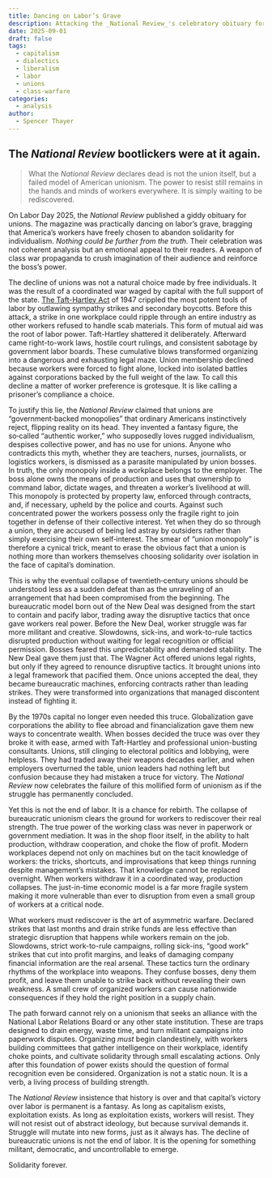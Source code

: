 ```yaml
---
title: Dancing on Labor’s Grave
description: Attacking the _National Review_'s celebratory obituary for organized labor.
date: 2025-09-01
draft: false
tags:
  - capitalism
  - dialectics
  - liberalism
  - labor
  - unions
  - class-warfare
categories:
  - analysis
author:
  - Spencer Thayer
---
```

## The _National Review_ bootlickers were at it again.

> What the _National Review_ declares dead is not the union itself, but a failed model of American unionism. The power to resist still remains in the hands and minds of workers everywhere. It is simply waiting to be rediscovered.

On Labor Day 2025, the _National Review_ published a giddy obituary for unions. The magazine was practically dancing on labor’s grave, bragging that America’s workers have freely chosen to abandon solidarity for individualism. _Nothing could be further from the truth._ Their celebration was not coherent analysis but an emotional appeal to their readers. A weapon of class war propaganda to crush imagination of their audience and reinforce the boss’s power.

The decline of unions was not a natural choice made by free individuals. It was the result of a coordinated war waged by capital with the full support of the state. [The Taft-Hartley Act](https://theanarchistlibrary.org/library/adam-weaver-outline-of-us-labor-history-with-a-focus-on-the-role-of-the-left) of 1947 crippled the most potent tools of labor by outlawing sympathy strikes and secondary boycotts. Before this attack, a strike in one workplace could ripple through an entire industry as other workers refused to handle scab materials. This form of mutual aid was the root of labor power. Taft-Hartley shattered it deliberately. Afterward came right-to-work laws, hostile court rulings, and consistent sabotage by government labor boards. These cumulative blows transformed organizing into a dangerous and exhausting legal maze. Union membership declined because workers were forced to fight alone, locked into isolated battles against corporations backed by the full weight of the law. To call this decline a matter of worker preference is grotesque. It is like calling a prisoner’s compliance a choice.

To justify this lie, the _National Review_ claimed that unions are “government‑backed monopolies” that ordinary Americans instinctively reject, flipping reality on its head. They invented a fantasy figure, the so‑called “authentic worker,” who supposedly loves rugged individualism, despises collective power, and has no use for unions. Anyone who contradicts this myth, whether they are teachers, nurses, journalists, or logistics workers, is dismissed as a parasite manipulated by union bosses. In truth, the only monopoly inside a workplace belongs to the employer. The boss alone owns the means of production and uses that ownership to command labor, dictate wages, and threaten a worker’s livelihood at will. This monopoly is protected by property law, enforced through contracts, and, if necessary, upheld by the police and courts. Against such concentrated power the workers possess only the fragile right to join together in defense of their collective interest. Yet when they do so through a union, they are accused of being led astray by outsiders rather than simply exercising their own self‑interest. The smear of “union monopoly” is therefore a cynical trick, meant to erase the obvious fact that a union is nothing more than workers themselves choosing solidarity over isolation in the face of capital’s domination.

This is why the eventual collapse of twentieth‑century unions should be understood less as a sudden defeat than as the unraveling of an arrangement that had been compromised from the beginning. The bureaucratic model born out of the New Deal was designed from the start to contain and pacify labor, trading away the disruptive tactics that once gave workers real power. Before the New Deal, worker struggle was far more militant and creative. Slowdowns, sick-ins, and work-to-rule tactics disrupted production without waiting for legal recognition or official permission. Bosses feared this unpredictability and demanded stability. The New Deal gave them just that. The Wagner Act offered unions legal rights, but only if they agreed to renounce disruptive tactics. It brought unions into a legal framework that pacified them. Once unions accepted the deal, they became bureaucratic machines, enforcing contracts rather than leading strikes. They were transformed into organizations that managed discontent instead of fighting it.  

By the 1970s capital no longer even needed this truce. Globalization gave corporations the ability to flee abroad and financialization gave them new ways to concentrate wealth. When bosses decided the truce was over they broke it with ease, armed with Taft-Hartley and professional union-busting consultants. Unions, still clinging to electoral politics and lobbying, were helpless. They had traded away their weapons decades earlier, and when employers overturned the table, union leaders had nothing left but confusion because they had mistaken a truce for victory. The _National Review_ now celebrates the failure of this mollified form of unionism as if the struggle has permanently concluded.

Yet this is not the end of labor. It is a chance for rebirth. The collapse of bureaucratic unionism clears the ground for workers to rediscover their real strength. The true power of the working class was never in paperwork or government mediation. It was in the shop floor itself, in the ability to halt production, withdraw cooperation, and choke the flow of profit. Modern workplaces depend not only on machines but on the tacit knowledge of workers: the tricks, shortcuts, and improvisations that keep things running despite management’s mistakes. That knowledge cannot be replaced overnight. When workers withdraw it in a coordinated way, production collapses. The just-in-time economic model is a far more fragile system making it more vulnerable than ever to disruption from even a small group of workers at a critical node.  

What workers must rediscover is the art of asymmetric warfare. Declared strikes that last months and drain strike funds are less effective than strategic disruption that happens while workers remain on the job. Slowdowns, strict work-to-rule campaigns, rolling sick-ins, “good work” strikes that cut into profit margins, and leaks of damaging company financial information are the real arsenal. These tactics turn the ordinary rhythms of the workplace into weapons. They confuse bosses, deny them profit, and leave them unable to strike back without revealing their own weakness. A small crew of organized workers can cause nationwide consequences if they hold the right position in a supply chain.  

The path forward cannot rely on a unionism that seeks an alliance with the National Labor Relations Board or any other state institution. These are traps designed to drain energy, waste time, and turn militant campaigns into paperwork disputes. Organizing _must_ begin clandestinely, with workers building committees that gather intelligence on their workplace, identify choke points, and cultivate solidarity through small escalating actions. Only after this foundation of power exists should the question of formal recognition even be considered. Organization is not a static noun. It is a verb, a living process of building strength.  

The _National Review_ insistence that history is over and that capital’s victory over labor is permanent is a fantasy. As long as capitalism exists, exploitation exists. As long as exploitation exists, workers will resist. They will not resist out of abstract ideology, but because survival demands it. Struggle will mutate into new forms, just as it always has. The decline of bureaucratic unions is not the end of labor. It is the opening for something militant, democratic, and uncontrollable to emerge.

Solidarity forever.